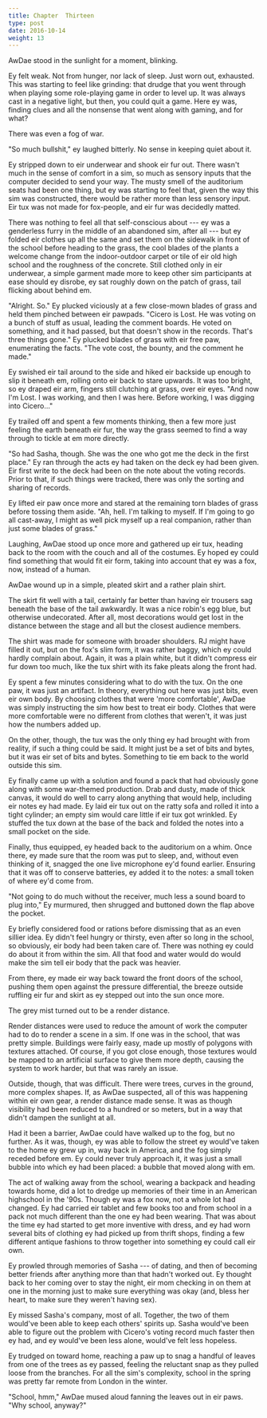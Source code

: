 ```yaml
---
title: Chapter  Thirteen
type: post
date: 2016-10-14
weight: 13
---
```


AwDae stood in the sunlight for a moment, blinking.

Ey felt weak. Not from hunger, nor lack of sleep. Just worn out, exhausted. This was starting to feel like grinding: that drudge that you went through when playing some role-playing game in order to level up. It was always cast in a negative light, but then, you could quit a game. Here ey was, finding clues and all the nonsense that went along with gaming, and for what?

There was even a fog of war.

"So much bullshit," ey laughed bitterly. No sense in keeping quiet about it.

Ey stripped down to eir underwear and shook eir fur out. There wasn't much in the sense of comfort in a sim, so much as sensory inputs that the computer decided to send your way. The musty smell of the auditorium seats had been one thing, but ey was starting to feel that, given the way this sim was constructed, there would be rather more than less sensory input. Eir tux was not made for fox-people, and eir fur was decidedly matted.

There was nothing to feel all that self-conscious about --- ey was a genderless furry in the middle of an abandoned sim, after all --- but ey folded eir clothes up all the same and set them on the sidewalk in front of the school before heading to the grass, the cool blades of the plants a welcome change from the indoor-outdoor carpet or tile of eir old high school and the roughness of the concrete. Still clothed only in eir underwear, a simple garment made more to keep other sim participants at ease should ey disrobe, ey sat roughly down on the patch of grass, tail flicking about behind em.

"Alright. So." Ey plucked viciously at a few close-mown blades of grass and held them pinched between eir pawpads. "Cicero is Lost. He was voting on a bunch of stuff as usual, leading the comment boards. He voted on something, and it had passed, but that doesn't show in the records. That's three things gone." Ey plucked blades of grass with eir free paw, enumerating the facts. "The vote cost, the bounty, and the comment he made."

Ey swished eir tail around to the side and hiked eir backside up enough to slip it beneath em, rolling onto eir back to stare upwards. It was too bright, so ey draped eir arm, fingers still clutching at grass, over eir eyes. "And now I'm Lost. I was working, and then I was here. Before working, I was digging into Cicero..."

Ey trailed off and spent a few moments thinking, then a few more just feeling the earth beneath eir fur, the way the grass seemed to find a way through to tickle at em more directly.

"So had Sasha, though. She was the one who got me the deck in the first place." Ey ran through the acts ey had taken on the deck ey had been given. Eir first write to the deck had been on the note about the voting records. Prior to that, if such things were tracked, there was only the sorting and sharing of records.

Ey lifted eir paw once more and stared at the remaining torn blades of grass before tossing them aside. "Ah, hell. I'm talking to myself. If I'm going to go all cast-away, I might as well pick myself up a real companion, rather than just some blades of grass."

Laughing, AwDae stood up once more and gathered up eir tux, heading back to the room with the couch and all of the costumes. Ey hoped ey could find something that would fit eir form, taking into account that ey was a fox, now, instead of a human.

AwDae wound up in a simple, pleated skirt and a rather plain shirt.

The skirt fit well with a tail, certainly far better than having eir trousers sag beneath the base of the tail awkwardly. It was a nice robin's egg blue, but otherwise undecorated. After all, most decorations would get lost in the distance between the stage and all but the closest audience members.

The shirt was made for someone with broader shoulders. RJ might have filled it out, but on the fox's slim form, it was rather baggy, which ey could hardly complain about. Again, it was a plain white, but it didn't compress eir fur down too much, like the tux shirt with its fake pleats along the front had.

Ey spent a few minutes considering what to do with the tux. On the one paw, it was just an artifact. In theory, everything out here was just bits, even eir own body. By choosing clothes that were 'more comfortable', AwDae was simply instructing the sim how best to treat eir body. Clothes that were more comfortable were no different from clothes that weren't, it was just how the numbers added up.

On the other, though, the tux was the only thing ey had brought with from reality, if such a thing could be said. It might just be a set of bits and bytes, but it was eir set of bits and bytes. Something to tie em back to the world outside this sim.

Ey finally came up with a solution and found a pack that had obviously gone along with some war-themed production. Drab and dusty, made of thick canvas, it would do well to carry along anything that would help, including eir notes ey had made. Ey laid eir tux out on the ratty sofa and rolled it into a tight cylinder; an empty sim would care little if eir tux got wrinkled. Ey stuffed the tux down at the base of the back and folded the notes into a small pocket on the side.

Finally, thus equipped, ey headed back to the auditorium on a whim. Once there, ey made sure that the room was put to sleep, and, without even thinking of it, snagged the one live microphone ey'd found earlier. Ensuring that it was off to conserve batteries, ey added it to the notes: a small token of where ey'd come from.

"Not going to do much without the receiver, much less a sound board to plug into," Ey murmured, then shrugged and buttoned down the flap above the pocket.

Ey briefly considered food or rations before dismissing that as an even sillier idea. Ey didn't feel hungry or thirsty, even after so long in the school, so obviously, eir body had been taken care of. There was nothing ey could do about it from within the sim. All that food and water would do would make the sim tell eir body that the pack was heavier.

From there, ey made eir way back toward the front doors of the school, pushing them open against the pressure differential, the breeze outside ruffling eir fur and skirt as ey stepped out into the sun once more.

The grey mist turned out to be a render distance.

Render distances were used to reduce the amount of work the computer had to do to render a scene in a sim. If one was in the school, that was pretty simple. Buildings were fairly easy, made up mostly of polygons with textures attached. Of course, if you got close enough, those textures would be mapped to an artificial surface to give them more depth, causing the system to work harder, but that was rarely an issue.

Outside, though, that was difficult. There were trees, curves in the ground, more complex shapes. If, as AwDae suspected, all of this was happening within eir own gear, a render distance made sense. It was as though visibility had been reduced to a hundred or so meters, but in a way that didn't dampen the sunlight at all.

Had it been a barrier, AwDae could have walked up to the fog, but no further. As it was, though, ey was able to follow the street ey would've taken to the home ey grew up in, way back in America, and the fog simply receded before em. Ey could never truly approach it, it was just a small bubble into which ey had been placed: a bubble that moved along with em.

The act of walking away from the school, wearing a backpack and heading towards home, did a lot to dredge up memories of their time in an American highschool in the '90s. Though ey was a fox now, not a whole lot had changed. Ey had carried eir tablet and few books too and from school in a pack not much different than the one ey had been wearing. That was about the time ey had started to get more inventive with dress, and ey had worn several bits of clothing ey had picked up from thrift shops, finding a few different antique fashions to throw together into something ey could call eir own.

Ey prowled through memories of Sasha --- of dating, and then of becoming better friends after anything more than that hadn't worked out. Ey thought back to her coming over to stay the night, eir mom checking in on them at one in the morning just to make sure everything was okay (and, bless her heart, to make sure they weren't having sex).

Ey missed Sasha's company, most of all. Together, the two of them would've been able to keep each others' spirits up. Sasha would've been able to figure out the problem with Cicero's voting record much faster then ey had, and ey would've been less alone, would've felt less hopeless.

Ey trudged on toward home, reaching a paw up to snag a handful of leaves from one of the trees as ey passed, feeling the reluctant snap as they pulled loose from the branches. For all the sim's complexity, school in the spring was pretty far remote from London in the winter.

"School, hmm," AwDae mused aloud fanning the leaves out in eir paws. "Why school, anyway?"
